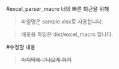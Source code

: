 #excel_parser_macro
너의 빠른 퇴근을 위해
>파일명은 sample.xlsx로 사용합니다.

>배포용 파일은 dist/excel_macro 입니다.

#수정할 내용
><s>마지막에 '.'나오게 하기</s> 
